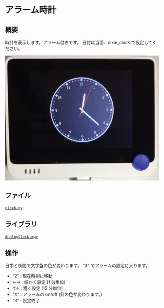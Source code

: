 # アラーム時計

## 概要
時計を表示します。アラーム付きです。
日付は当面、nixie_clock で設定してください。

[![YouTube](./Clock.jpg)](https://www.youtube.com/watch?v=Au1QUBHVbKE)

## ファイル
   [`clock.py`](/CIRCUITPY/clock.py)

## ライブラリ
   [`AnalogClock.mpy`](/libsrc/AnalogClock.py)

## 操作
日中と夜間で文字盤の色が変わります。
"3" でアラームの設定に入ります。
- "2" : 現在時刻に移動
- ←→ : 細かく設定 (1 分単位)
- ↑↓ : 粗く設定 (15 分単位)
- "X" : アラームの on/off (針の色が変わります。)
- "3" : 設定終了

